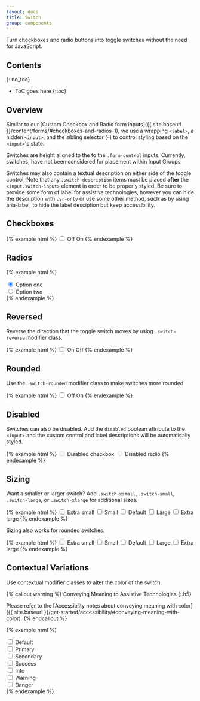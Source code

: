 ```yaml
---
layout: docs
title: Switch
group: components
---
```


Turn checkboxes and radio buttons into toggle switches without the need for JavaScript.

## Contents
{:.no_toc}

* ToC goes here
{:toc}

## Overview

Similar to our [Custom Checkbox and Radio form inputs]({{ site.baseurl }}/content/forms/#checkboxes-and-radios-1), we use a wrapping `<label>`, a hidden `<input>`, and the sibling selector (`~`) to control styling based on the `<input>`'s state.

Switches are height aligned to the to the `.form-control` inputs.  Currently, switches, have not been considered for placement within Input Groups.

Switches may also contain a textual description on either side of the toggle control, Note that any `.switch-description` items must be placed **after** the `<input.switch-input>` element in order to be properly styled.  Be sure to provide some form of label for assistive technologies, however you can hide the description with `.sr-only` or use some other method, such as by using aria-label, to hide the label desciption but keep accessibility.

## Checkboxes

{% example html %}
<label class="switch">
    <input type="checkbox" class="switch-input">
    <span class="switch-description">Off</span>
    <span class="switch-control"></span>
    <span class="switch-description">On</span>
</label>
{% endexample %}

## Radios

{% example html %}
<div class="form-group">
    <label class="switch">
        <input type="radio" class="switch-input" name="radioEx0" checked>
        <span class="switch-control"></span>
        <span class="switch-description">Option one</span>
    </label>
</div>
<div class="form-group">
    <label class="switch">
        <input type="radio" class="switch-input" name="radioEx0">
        <span class="switch-control"></span>
        <span class="switch-description">Option two</span>
    </label>
</div>
{% endexample %}

## Reversed

Reverse the direction that the toggle switch moves by using `.switch-reverse` modifier class.

{% example html %}
<label class="switch switch-reverse">
    <input type="checkbox" class="switch-input">
    <span class="switch-description">On</span>
    <span class="switch-control"></span>
    <span class="switch-description">Off</span>
</label>
{% endexample %}

## Rounded

Use the `.switch-rounded` modifier class to make switches more rounded.

{% example html %}
<label class="switch switch-rounded">
    <input type="checkbox" class="switch-input">
    <span class="switch-description">Off</span>
    <span class="switch-control"></span>
    <span class="switch-description">On</span>
</label>
{% endexample %}

## Disabled

Switches can also be disabled. Add the `disabled` boolean attribute to the `<input>` and the custom control and label descriptions will be automatically styled.

{% example html %}
<label class="switch me-1">
    <input type="checkbox" class="switch-input" disabled>
    <span class="switch-control"></span>
    <span class="switch-description">Disabled checkbox</span>
</label>
<label class="switch">
    <input type="radio" class="switch-input" disabled>
    <span class="switch-control"></span>
    <span class="switch-description">Disabled radio</span>
</label>
{% endexample %}

## Sizing

Want a smaller or larger switch?  Add `.switch-xsmall`, `.switch-small`, `.switch-large`, or `.switch-xlarge` for additional sizes.

{% example html %}
<label class="switch switch-xsmall me-1">
    <input type="checkbox" class="switch-input">
    <span class="switch-control"></span>
    <span class="switch-description">Extra small</span>
</label>
<label class="switch switch-small me-1">
    <input type="checkbox" class="switch-input">
    <span class="switch-control"></span>
    <span class="switch-description">Small</span>
</label>
<label class="switch me-1">
    <input type="checkbox" class="switch-input">
    <span class="switch-control"></span>
    <span class="switch-description">Default</span>
</label>
<label class="switch switch-large me-1">
    <input type="checkbox" class="switch-input">
    <span class="switch-control"></span>
    <span class="switch-description">Large</span>
</label>
<label class="switch switch-xlarge me-1">
    <input type="checkbox" class="switch-input">
    <span class="switch-control"></span>
    <span class="switch-description">Extra large</span>
</label>
{% endexample %}

Sizing also works for rounded switches.

{% example html %}
<label class="switch switch-rounded switch-xsmall me-1">
    <input type="checkbox" class="switch-input">
    <span class="switch-control"></span>
    <span class="switch-description">Extra small</span>
</label>
<label class="switch switch-rounded switch-small me-1">
    <input type="checkbox" class="switch-input">
    <span class="switch-control"></span>
    <span class="switch-description">Small</span>
</label>
<label class="switch switch-rounded me-1">
    <input type="checkbox" class="switch-input">
    <span class="switch-control"></span>
    <span class="switch-description">Default</span>
</label>
<label class="switch switch-rounded switch-large me-1">
    <input type="checkbox" class="switch-input">
    <span class="switch-control"></span>
    <span class="switch-description">Large</span>
</label>
<label class="switch switch-rounded switch-xlarge me-1">
    <input type="checkbox" class="switch-input">
    <span class="switch-control"></span>
    <span class="switch-description">Extra large</span>
</label>
{% endexample %}

## Contextual Variations

Use contextual modifier classes to alter the color of the switch.

{% callout warning %}
Conveying Meaning to Assistive Technologies
{:.h5}

Please refer to the [Accessiblity notes about conveying meaning with color]({{ site.baseurl }}/get-started/accessibility/#conveying-meaning-with-color).
{% endcallout %}

{% example html %}
<div class="form-group">
    <label class="switch">
        <input type="checkbox" class="switch-input">
        <span class="switch-control"></span>
        <span class="switch-description">Default</span>
    </label>
</div>
<div class="form-group">
    <label class="switch switch-primary">
        <input type="checkbox" class="switch-input">
        <span class="switch-control"></span>
        <span class="switch-description">Primary</span>
    </label>
</div>
<div class="form-group">
    <label class="switch switch-secondary">
        <input type="checkbox" class="switch-input">
        <span class="switch-control"></span>
        <span class="switch-description">Secondary</span>
    </label>
</div>
<div class="form-group">
    <label class="switch switch-success">
        <input type="checkbox" class="switch-input">
        <span class="switch-control"></span>
        <span class="switch-description">Success</span>
    </label>
</div>
<div class="form-group">
    <label class="switch switch-info">
        <input type="checkbox" class="switch-input">
        <span class="switch-control"></span>
        <span class="switch-description">Info</span>
    </label>
</div>
<div class="form-group">
    <label class="switch switch-warning">
        <input type="checkbox" class="switch-input">
        <span class="switch-control"></span>
        <span class="switch-description">Warning</span>
    </label>
</div>
<div class="form-group">
    <label class="switch switch-danger">
        <input type="checkbox" class="switch-input">
        <span class="switch-control"></span>
        <span class="switch-description">Danger</span>
    </label>
</div>
{% endexample %}